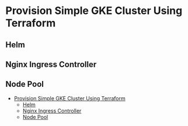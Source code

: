 # Provision Simple GKE Cluster Using Terraform

## Helm

## Nginx Ingress Controller

## Node Pool

- [Provision Simple GKE Cluster Using Terraform](#provision-simple-gke-cluster-using-terraform)
  - [Helm](#helm)
  - [Nginx Ingress Controller](#nginx-ingress-controller)
  - [Node Pool](#node-pool)
